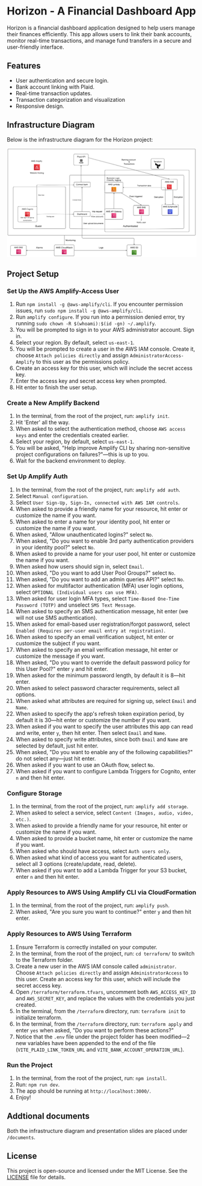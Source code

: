 # Horizon - A Financial Dashboard App

Horizon is a financial dashboard application designed to help users manage their finances efficiently. This app allows users to link their bank accounts, monitor real-time transactions, and manage fund transfers in a secure and user-friendly interface. 

## Features

- User authentication and secure login.
- Bank account linking with Plaid.
- Real-time transaction updates.
- Transaction categorization and visualization
- Responsive design.

## Infrastructure Diagram
Below is the infrastructure diagram for the Horizon project:

![Infrastructure Diagram](./documents/infrastructure%20diagram.png)

## Project Setup

### Set Up the AWS Amplify-Access User

1. Run `npm install -g @aws-amplify/cli`. If you encounter permission issues, run `sudo npm install -g @aws-amplify/cli`.
2. Run `amplify configure`. If you run into a permission denied error, try running `sudo chown -R $(whoami):$(id -gn) ~/.amplify`.
3. You will be prompted to sign in to your AWS administrator account. Sign in.
4. Select your region. By default, select `us-east-1`.
5. You will be prompted to create a user in the AWS IAM console. Create it, choose `Attach policies directly` and assign `AdministratorAccess-Amplify` to this user as the permissions policy.
6. Create an access key for this user, which will include the secret access key.
7. Enter the access key and secret access key when prompted.
8. Hit enter to finish the user setup.

### Create a New Amplify Backend

1. In the terminal, from the root of the project, run: `amplify init`.
2. Hit 'Enter' all the way.
3. When asked to select the authentication method, choose `AWS access keys` and enter the credentials created earlier.
4. Select your region, by default, select `us-east-1`.
5. You will be asked, "Help improve Amplify CLI by sharing non-sensitive project configurations on failures?"—this is up to you.
6. Wait for the backend environment to deploy.

### Set Up Amplify Auth

1. In the terminal, from the root of the project, run: `amplify add auth`.
2. Select `Manual configuration`.
3. Select `User Sign-Up, Sign-In, connected with AWS IAM controls`.
4. When asked to provide a friendly name for your resource, hit enter or customize the name if you want.
5. When asked to enter a name for your identity pool, hit enter or customize the name if you want.
6. When asked, "Allow unauthenticated logins?" select `No`.
7. When asked, "Do you want to enable 3rd party authentication providers in your identity pool?" select `No`.
8. When asked to provide a name for your user pool, hit enter or customize the name if you want.
9. When asked how users should sign in, select `Email`.
10. When asked, "Do you want to add User Pool Groups?" select `No`.
11. When asked, "Do you want to add an admin queries API?" select `No`.
12. When asked for multifactor authentication (MFA) user login options, select `OPTIONAL (Individual users can use MFA)`.
13. When asked for user login MFA types, select `Time-Based One-Time Password (TOTP)` and unselect `SMS Text Message`.
14. When asked to specify an SMS authentication message, hit enter (we will not use SMS authentication).
15. When asked for email-based user registration/forgot password, select `Enabled (Requires per-user email entry at registration)`.
16. When asked to specify an email verification subject, hit enter or customize the subject if you want.
17. When asked to specify an email verification message, hit enter or customize the message if you want.
18. When asked, "Do you want to override the default password policy for this User Pool?" enter `y` and hit enter.
19. When asked for the minimum password length, by default it is 8—hit enter.
20. When asked to select password character requirements, select all options.
21. When asked what attributes are required for signing up, select `Email` and `Name`.
22. When asked to specify the app's refresh token expiration period, by default it is 30—hit enter or customize the number if you want.
23. When asked if you want to specify the user attributes this app can read and write, enter `y`, then hit enter. Then select `Email` and `Name`.
24. When asked to specify write attributes, since both `Email` and `Name` are selected by default, just hit enter.
25. When asked, "Do you want to enable any of the following capabilities?" do not select any—just hit enter.
26. When asked if you want to use an OAuth flow, select `No`.
27. When asked if you want to configure Lambda Triggers for Cognito, enter `n` and then hit enter.

### Configure Storage

1. In the terminal, from the root of the project, run: `amplify add storage`.
2. When asked to select a service, select `Content (Images, audio, video, etc.)`.
3. When asked to provide a friendly name for your resource, hit enter or customize the name if you want.
4. When asked to provide a bucket name, hit enter or customize the name if you want.
5. When asked who should have access, select `Auth users only`.
6. When asked what kind of access you want for authenticated users, select all 3 options (create/update, read, delete).
7. When asked if you want to add a Lambda Trigger for your S3 bucket, enter `n` and then hit enter.

### Apply Resources to AWS Using Amplify CLI via CloudFormation

1. In the terminal, from the root of the project, run: `amplify push`.
2. When asked, "Are you sure you want to continue?" enter `y` and then hit enter.

### Apply Resources to AWS Using Terraform

1. Ensure Terraform is correctly installed on your computer.
2. In the terminal, from the root of the project, run: `cd terraform/` to switch to the Terraform folder.
3. Create a new user in the AWS IAM console called `administrator`. Choose `Attach policies directly` and assign `AdministratorAccess` to this user. Create an access key for this user, which will include the secret access key.
4. Open `/terraform/terraform.tfvars`, uncomment both `AWS_ACCESS_KEY_ID` and `AWS_SECRET_KEY`, and replace the values with the credentials you just created.
5. In the terminal, from the `/terraform` directory, run: `terraform init` to initialize terraform.
6. In the terminal, from the `/terraform` directory, run: `terraform apply` and enter `yes` when asked, "Do you want to perform these actions?"
7. Notice that the `.env` file under the project folder has been modified—2 new variables have been appended to the end of the file (`VITE_PLAID_LINK_TOKEN_URL` and `VITE_BANK_ACCOUNT_OPERATION_URL`).

### Run the Project

1. In the terminal, from the root of the project, run: `npm install`.
2. Run: `npm run dev`.
3. The app should be running at `http://localhost:3000/`.
4. Enjoy!

## Addtional documents
Both the infrastructure diagram and presentation slides are placed under `/documents`.

## License

This project is open-source and licensed under the MIT License. See the [LICENSE](./LICENSE) file for details.
